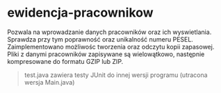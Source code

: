 # ewidencja-pracownikow

Pozwala na wprowadzanie danych pracowników oraz ich wyswietlania. Sprawdza przy tym poprawność oraz unikalność numeru PESEL.  
Zaimplementowano możliwośc tworzenia oraz odczytu kopii zapasowej. Pliki z danymi pracowników zapisywane są wielowątkowo, następnie kompresowane do formatu GZIP lub ZIP.  

>test.java zawiera testy JUnit do innej wersji programu (utracona wersja Main.java) 
